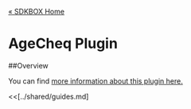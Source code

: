 [&#171; SDKBOX Home](http://sdkbox.com)

<h1>AgeCheq Plugin</h1>

##Overview

You can find [more information about this plugin here.](http://www.cocos2d-x.org/sdkbox/agecheq)


<<[../shared/guides.md]


